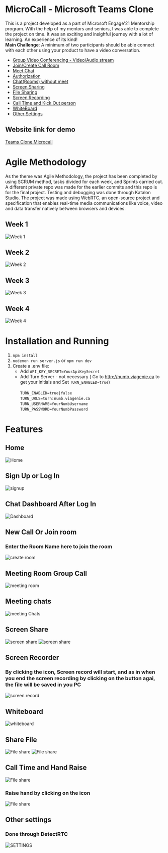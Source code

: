 # MicroCall - Microsoft Teams Clone
This is a project developed as a part of Microsoft Engage'21 Mentorship program. With the help of my mentors and seniors, I was able to complete the project on time. It was an exciting and insighful journey with a lot of learning. An experience of its kind!
<br/>
**Main Challenge**: A minimum of two participants should be able connect with each other using your product to have a video conversation.

* [Group Video Conferencing - Video/Audio stream](#meeting-room-group-call)
* [Join/Create Call Room](#new-call-or-join-room)
* [Meet Chat](#meeting-chats)
* [Authorization](#sign-up-or-log-in)
* [Chat(Rooms) without meet](#chat-dashboard-after-log-in)
* [Screen Sharing](#screen-share)
* [File Sharing](#share-file)
* [Screen Recording](#screen-recorder)
* [Call Time and Kick Out person](#call-time-and-hand-raise)
* [WhiteBoard](#whiteboard)
* [Other Settings](#other-settings)



## Website link for demo 
[Teams Clone Microcall](https://microcall.herokuapp.com/)

# Agile Methodology
As the theme was Agile Methodology, the project has been completed by using SCRUM method, tasks divided for each week, and Sprints carried out. A different private repo was made for the earlier commits and this repo is for the final project.
Testing and debugging was done through Katalon Studio. The project was made using WebRTC, an open-source project and specification that enables real-time media communications like voice, video and data transfer natively between browsers and devices.
<br/>


## **Week 1**
![Week 1](www/images/week1.PNG)
## **Week 2**
![Week 2](www/images/week2.PNG)
## **Week 3**
![Week 3](www/images/week3.PNG)
## **Week 4**
![Week 4](www/images/week4.PNG)

# Installation and Running
1. `npm install` 
2. `nodemon run server.js` or `npm run dev`
3. Create a .env file:
   * Add `API_KEY_SECRET=YourApiKeySecret`
   * Add Turn Server - not necessary ( Go to http://numb.viagenie.ca to get your initials and Set `TURN_ENABLED=true`)<br/><br/>
     `TURN_ENABLED=true|false` <br/>
      `TURN_URLS=turn:numb.viagenie.ca` <br/>
      `TURN_USERNAME=YourNumbUsername` <br/>
      `TURN_PASSWORD=YourNumbPassword` <br/>

# Features

## Home
![Home](www/images/home.PNG)

## Sign Up or Log In
![signup](www/images/LoginSignup.PNG)

## Chat Dashboard After Log In
![Dashboard](www/images/ChatRoom.PNG)

## New Call Or Join room
### Enter the Room Name here to join the room
![create room](www/images/newCall.PNG)

## Meeting Room Group Call 
![meeting room](www/images/groupMeet.PNG)

## Meeting chats
![meeting Chats](www/images/chatMeet.PNG)

## Screen Share
![screen share](www/images/sharescreen1.PNG)
![screen share](www/images/screenshare3.PNG)

## Screen Recorder
### By clicking the icon, Screen record will start, and as in when you end the screen recording by clicking on the button agai, the file will be saved in you PC
![screen record](www/images/screenrecord.PNG)

## Whiteboard
![whiteboard](www/images/whiteboard.PNG)

## Share File
![File share](www/images/sharefile1.png)
![File share](www/images/sharefile2.PNG)

## Call Time and Hand Raise
![File share](www/images/calltime.PNG)
### Raise hand by clicking on the icon
![File share](www/images/Inkedhandraise1.jpg)

## Other settings
### Done through DetectRTC
![SETTINGS](www/images/setting.PNG)
